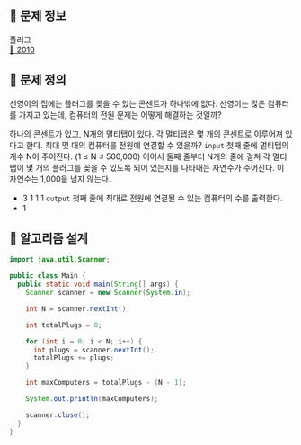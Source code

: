 ## 🌵 문제 정보
플러그<br>
[🚗 2010](https://www.acmicpc.net/problem/2010)

## 🌵 문제 정의
선영이의 집에는 플러그를 꽂을 수 있는 콘센트가 하나밖에 없다. 선영이는 많은 컴퓨터를 가지고 있는데, 컴퓨터의 전원 문제는 어떻게 해결하는 것일까?

하나의 콘센트가 있고, N개의 멀티탭이 있다. 각 멀티탭은 몇 개의 콘센트로 이루어져 있다고 한다. 최대 몇 대의 컴퓨터를 전원에 연결할 수 있을까?
`input` 첫째 줄에 멀티탭의 개수 N이 주어진다. (1 ≤ N ≤ 500,000) 이어서 둘째 줄부터 N개의 줄에 걸쳐 각 멀티탭이 몇 개의 플러그를 꽂을 수 있도록 되어 있는지를 나타내는 자연수가 주어진다. 이 자연수는 1,000을 넘지 않는다.<br>
- 3
  1
  1
  1
`output` 첫째 줄에 최대로 전원에 연결될 수 있는 컴퓨터의 수를 출력한다.<br>
- 1

## 🌵 알고리즘 설계

```java
import java.util.Scanner;

public class Main {
  public static void main(String[] args) {
    Scanner scanner = new Scanner(System.in);

    int N = scanner.nextInt();

    int totalPlugs = 0;

    for (int i = 0; i < N; i++) {
      int plugs = scanner.nextInt();
      totalPlugs += plugs;
    }

    int maxComputers = totalPlugs - (N - 1);

    System.out.println(maxComputers);

    scanner.close();
  }
}

```